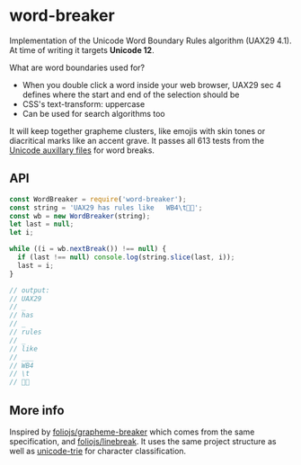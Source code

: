 # word-breaker

Implementation of the Unicode Word Boundary Rules algorithm (UAX29 4.1). At time of writing it targets **Unicode 12**.

What are word boundaries used for?
* When you double click a word inside your web browser, UAX29 sec 4 defines where the start and end of the selection should be
* CSS's text-transform: uppercase
* Can be used for search algorithms too

It will keep together grapheme clusters, like emojis with skin tones or diacritical marks like an accent grave. It passes all 613 tests from the [Unicode auxillary files](https://www.unicode.org/Public/UCD/latest/ucd/auxiliary/WordBreakTest.html#samples) for word breaks.

## API

```javascript
const WordBreaker = require('word-breaker');
const string = 'UAX29 has rules like   WB4\t👌🏼';
const wb = new WordBreaker(string);
let last = null;
let i;

while ((i = wb.nextBreak()) !== null) {
  if (last !== null) console.log(string.slice(last, i));
  last = i;
}

// output:
// UAX29
// _
// has
// _
// rules
// _
// like
// ___
// WB4
// \t
// 👌🏼
```

## More info

Inspired by [foliojs/grapheme-breaker](https://github.com/foliojs/grapheme-breaker) which comes from the same specification,  and [foliojs/linebreak](https://github.com/foliojs/linebreak). It uses the same project structure as well as [unicode-trie](https://github.com/foliojs/unicode-trie) for character classification.
